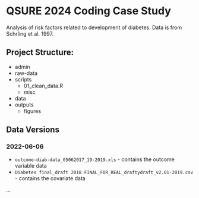 # QSURE 2024 Coding Case Study

Analysis of risk factors related to development of diabetes. Data is from Schrling et al. 1997. 

## Project Structure:
- admin
- raw-data
- scripts
    - 01_clean_data.R
    - misc
- data
- outputs
  - figures
  
  
## Data Versions

### 2022-06-06

- `outcome-diab-data_05062017_19-2019.xls` - contains the outcome variable data
- `Diabetes final_draft 2018 FINAL_FOR_REAL_draftydraft_v2.01-2019.csv` - contains the covariate data

...
